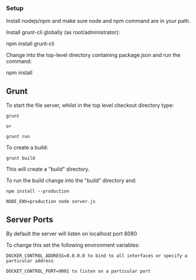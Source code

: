 ### Setup ###


Install nodejs/npm and make sure node and npm command are in your path.

Install  grunt-cli globally  (as root/administrator):

npm install grunt-cli

Change into the top-level directory containing package.json and run the command:

npm install 

## Grunt ##

To start the file server, whilst in the top level checkout directory type:

    grunt

    or
    
    grunt run

To create a build:

    grunt build

This will create a "build" directory.

To run the build change into the "build" directory and:

    npm install --production

    NODE_ENV=production node server.js

## Server Ports

By default the server will listen on localhost port 8080

To change this set the following environment variables:

    DOCKER_CONTROL_ADDRESS=0.0.0.0 to bind to all interfaces or specify a particular address

    DOCKET_CONTROL_PORT=9001 to listen on a particular port



